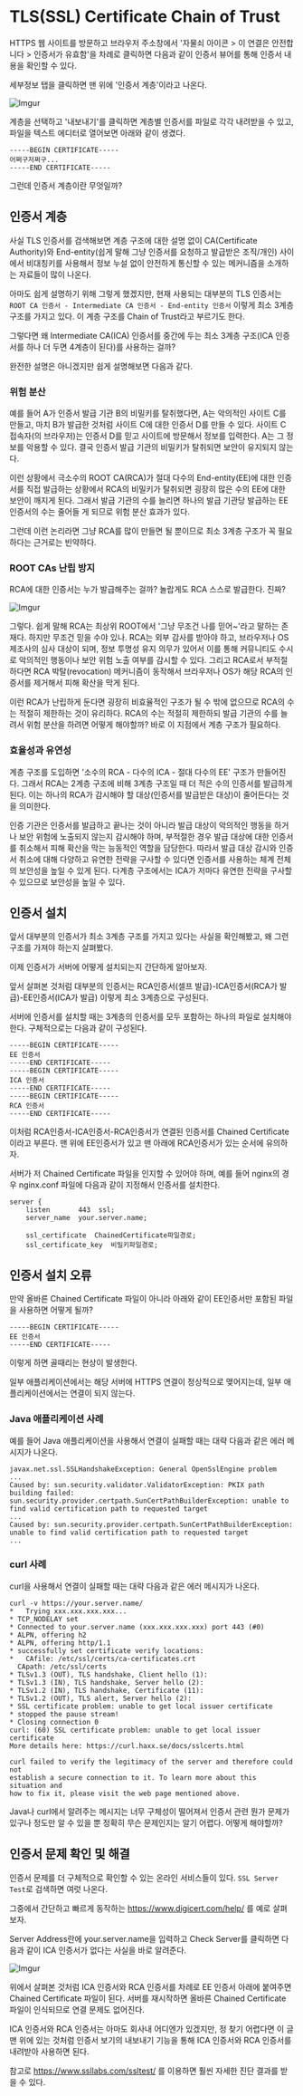 # TLS(SSL) Certificate Chain of Trust

HTTPS 웹 사이트를 방문하고 브라우저 주소창에서 '자물쇠 아이콘 > 이 연결은 안전합니다 > 인증서가 유효함'을 차례로 클릭하면 다음과 같이 인증서 뷰어를 통해 인증서 내용을 확인할 수 있다.

세부정보 탭을 클릭하면 맨 위에 '인증서 계층'이라고 나온다.

![Imgur](https://i.imgur.com/UfpGDt5.png)

계층을 선택하고 '내보내기'를 클릭하면 계층별 인증서를 파일로 각각 내려받을 수 있고, 파일을 텍스트 에디터로 열어보면 아래와 같이 생겼다.

```
-----BEGIN CERTIFICATE-----
어쩌구저쩌구...
-----END CERTIFICATE-----
```

그런데 인증서 계층이란 무엇일까?


## 인증서 계층

사실 TLS 인증서를 검색해보면 계층 구조에 대한 설명 없이 CA(Certificate Authority)와 End-entity(쉽게 말해 그냥 인증서를 요청하고 발급받은 조직/개인) 사이에서 비대칭키를 사용해서 정보 누설 없이 안전하게 통신할 수 있는 메커니즘을 소개하는 자료들이 많이 나온다.

아마도 쉽게 설명하기 위해 그렇게 했겠지만, 현재 사용되는 대부분의 TLS 인증서는 `ROOT CA 인증서 - Intermediate CA 인증서 - End-entity 인증서` 이렇게 최소 3계층 구조를 가지고 있다. 이 계층 구조를 Chain of Trust라고 부르기도 한다.

그렇다면 왜 Intermediate CA(ICA) 인증서를 중간에 두는 최소 3계층 구조(ICA 인증서를 하나 더 두면 4계층이 된다)를 사용하는 걸까?

완전한 설명은 아니겠지만 쉽게 설명해보면 다음과 같다.


### 위험 분산

예를 들어 A가 인증서 발급 기관 B의 비밀키를 탈취했다면, A는 악의적인 사이트 C를 만들고, 마치 B가 발급한 것처럼 사이트 C에 대한 인증서 D를 만들 수 있다. 사이트 C 접속자(의 브라우저)는 인증서 D를 믿고 사이트에 방문해서 정보를 입력한다. A는 그 정보를 악용할 수 있다. 결국 인증서 발급 기관의 비밀키가 탈취되면 보안이 유지되지 않는다.

이런 상황에서 극소수의 ROOT CA(RCA)가 절대 다수의 End-entity(EE)에 대한 인증서를 직접 발급하는 상황에서 RCA의 비밀키가 탈취되면 굉장히 많은 수의 EE에 대한 보안이 깨지게 된다. 그래서 발급 기관의 수를 늘리면 하나의 발급 기관당 발급하는 EE 인증서의 수는 줄어들 게 되므로 위험 분산 효과가 있다.

그런데 이런 논리라면 그냥 RCA를 많이 만들면 될 뿐이므로 최소 3계층 구조가 꼭 필요하다는 근거로는 빈약하다.


### ROOT CAs 난립 방지

RCA에 대한 인증서는 누가 발급해주는 걸까? 놀랍게도 RCA 스스로 발급한다. 진짜?

![Imgur](https://i.imgur.com/gfOTFOH.png)

그렇다. 쉽게 말해 RCA는 최상위 ROOT에서 '그냥 무조건 나를 믿어~'라고 말하는 존재다.
하지만 무조건 믿을 수야 있나. RCA는 외부 감사를 받아야 하고, 브라우저나 OS 제조사의 심사 대상이 되며, 정보 투명성 유지 의무가 있어서 이를 통해 커뮤니티도 수시로 악의적인 행동이나 보안 위험 노출 여부를 감시할 수 있다. 그리고 RCA로서 부적절하다면 RCA 박탈(revocation) 메커니즘이 동작해서 브라우저나 OS가 해당 RCA의 인증서를 제거해서 피해 확산을 막게 된다.

이런 RCA가 난립하게 둔다면 굉장히 비효율적인 구조가 될 수 밖에 없으므로 RCA의 수는 적절히 제한하는 것이 유리하다. RCA의 수는 적절히 제한하되 발급 기관의 수를 늘려서 위험 분산을 하려면 어떻게 해야할까? 바로 이 지점에서 계층 구조가 필요하다.


### 효율성과 유연성

계층 구조를 도입하면 '소수의 RCA - 다수의 ICA - 절대 다수의 EE' 구조가 만들어진다. 그래서 RCA는 2계층 구조에 비해 3계층 구조일 때 더 적은 수의 인증서를 발급하게 된다. 이는 하나의 RCA가 감시해야 할 대상(인증서를 발급받은 대상)이 줄어든다는 것을 의미한다.

인증 기관은 인증서를 발급하고 끝나는 것이 아니라 발급 대상이 악의적인 행동을 하거나 보안 위험에 노출되지 않는지 감시해야 하며, 부적절한 경우 발급 대상에 대한 인증서를 취소해서 피해 확산을 막는 능동적인 역할을 담당한다. 따라서 발급 대상 감시와 인증서 취소에 대해 다양하고 유연한 전략을 구사할 수 있다면 인증서를 사용하는 체계 전체의 보안성을 높일 수 있게 된다. 다계층 구조에서는 ICA가 저마다 유연한 전략을 구사할 수 있으므로 보안성을 높일 수 있다.


## 인증서 설치

앞서 대부분의 인증서가 최소 3계층 구조를 가지고 있다는 사실을 확인해봤고, 왜 그런 구조를 가져야 하는지 살펴봤다.

이제 인증서가 서버에 어떻게 설치되는지 간단하게 알아보자.

앞서 살펴본 것처럼 대부분의 인증서는 RCA인증서(셀프 발급)-ICA인증서(RCA가 발급)-EE인증서(ICA가 발급) 이렇게 최소 3계층으로 구성된다.

서버에 인증서를 설치할 때는 3계층의 인증서를 모두 포함하는 하나의 파일로 설치해야 한다. 구체적으로는 다음과 같이 구성된다.

```
-----BEGIN CERTIFICATE-----
EE 인증서
-----END CERTIFICATE-----
-----BEGIN CERTIFICATE-----
ICA 인증서
-----END CERTIFICATE-----
-----BEGIN CERTIFICATE-----
RCA 인증서
-----END CERTIFICATE-----
```

이처럼 RCA인증서-ICA인증서-RCA인증서가 연결된 인증서를 Chained Certificate이라고 부른다. 맨 위에 EE인증서가 있고 맨 아래에 RCA인증서가 있는 순서에 유의하자.

서버가 저 Chained Certificate 파일을 인지할 수 있어야 하며, 예를 들어 nginx의 경우 nginx.conf 파일에 다음과 같이 지정해서 인증서를 설치한다.

```
server {
    listen       443  ssl;
    server_name  your.server.name;

    ssl_certificate  ChainedCertificate파일경로;
    ssl_certificate_key  비밀키파일경로;
```

## 인증서 설치 오류

만약 올바른 Chained Certificate 파일이 아니라 아래와 같이 EE인증서만 포함된 파일을 사용하면 어떻게 될까?

```
-----BEGIN CERTIFICATE-----
EE 인증서
-----END CERTIFICATE-----
```

이렇게 하면 골때리는 현상이 발생한다.

일부 애플리케이션에서는 해당 서버에 HTTPS 연결이 정상적으로 맺어지는데, 일부 애플리케이션에서는 연결이 되지 않는다.


### Java 애플리케이션 사례

예를 들어 Java 애플리케이션을 사용해서 연결이 실패할 때는 대략 다음과 같은 에러 메시지가 나온다.

```
javax.net.ssl.SSLHandshakeException: General OpenSslEngine problem
...
Caused by: sun.security.validator.ValidatorException: PKIX path building failed: sun.security.provider.certpath.SunCertPathBuilderException: unable to find valid certification path to requested target
...
Caused by: sun.security.provider.certpath.SunCertPathBuilderException: unable to find valid certification path to requested target
...
```

### curl 사례

curl을 사용해서 연결이 실패할 때는 대략 다음과 같은 에러 메시지가 나온다.

```
curl -v https://your.server.name/
*   Trying xxx.xxx.xxx.xxx...
* TCP_NODELAY set
* Connected to your.server.name (xxx.xxx.xxx.xxx) port 443 (#0)
* ALPN, offering h2
* ALPN, offering http/1.1
* successfully set certificate verify locations:
*   CAfile: /etc/ssl/certs/ca-certificates.crt
  CApath: /etc/ssl/certs
* TLSv1.3 (OUT), TLS handshake, Client hello (1):
* TLSv1.3 (IN), TLS handshake, Server hello (2):
* TLSv1.2 (IN), TLS handshake, Certificate (11):
* TLSv1.2 (OUT), TLS alert, Server hello (2):
* SSL certificate problem: unable to get local issuer certificate
* stopped the pause stream!
* Closing connection 0
curl: (60) SSL certificate problem: unable to get local issuer certificate
More details here: https://curl.haxx.se/docs/sslcerts.html

curl failed to verify the legitimacy of the server and therefore could not
establish a secure connection to it. To learn more about this situation and
how to fix it, please visit the web page mentioned above.
```

Java나 curl에서 알려주는 메시지는 너무 구체성이 떨어져서 인증서 관련 뭔가 문제가 있구나 정도만 알 수 있을 뿐 정확히 무슨 문제인지는 알기 어렵다. 어떻게 해야할까?


## 인증서 문제 확인 및 해결

인증서 문제를 더 구체적으로 확인할 수 있는 온라인 서비스들이 있다. `SSL Server Test`로 검색하면 여럿 나온다.

그중에서 간단하고 빠르게 동작하는 https://www.digicert.com/help/ 를 예로 살펴보자.

Server Address란에 your.server.name을 입력하고 Check Server를 클릭하면 다음과 같이 ICA 인증서가 없다는 사실을 바로 알려준다.

![Imgur](https://i.imgur.com/H8ZAmZ0.png)

위에서 살펴본 것처럼 ICA 인증서와 RCA 인증서를 차례로 EE 인증서 아래에 붙여주면 Chained Certificate 파일이 된다. 서버를 재시작하면 올바른 Chained Certificate 파일이 인식되므로 연결 문제도 없어진다.

ICA 인증서와 RCA 인증서는 아마도 회사내 어디엔가 있겠지만, 정 찾기 어렵다면 이 글 맨 위에 있는 것처럼 인증서 보기의 내보내기 기능을 통해 ICA 인증서와 RCA 인증서를 내려받아 사용하면 된다.

참고로 https://www.ssllabs.com/ssltest/ 를 이용하면 훨씬 자세한 진단 결과를 받을 수 있다.

